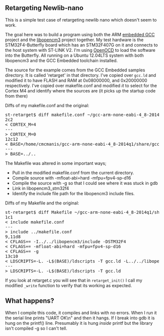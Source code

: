 Retargeting Newlib-nano
------------------------

This is a simple test case of retargeting newlib nano which doesn't seem
to work. 

The goal here was to build a program using both the ARM
[embedded GCC](https://launchpad.net/gcc-arm-embedded) project and the
[libopencm3](https://github.com/libopencm3/libopencm3) project together. My 
test hardware is the STM32F4-Butterfly board which has an STM32F407G on it
and connects to the host system with ST-LINK V2. I'm using
[OpenOCD](http://openocd.sourceforge.net/) to load the software into the
Butterfly. All running on a Ubuntu 12.04LTS system with both libopencm3 and
the GCC Embedded toolchain installed.

The source for the example comes from the GCC Embedded samples directory. It
is called 'retarget' in that directory. I've copied over `gcc.ld` and modified
it to have FLASH and RAM at 0x08000000, and 0x20000000 respectively. I've
copied over makefile.conf and modified *it* to select for the Cortex M4 and
identify where the sources are (it picks up the startup code from there)

Diffs of my makefile.conf and the original:

<pre>
st-retarget$ diff makefile.conf ~/gcc-arm-none-eabi-4_8-2014q1/share/gcc-arm-none-eabi/samples/src/makefile.conf 
2c2
< CORTEX_M=4
---
> CORTEX_M=0
12c12
< BASE=/home/cmcmanis/gcc-arm-none-eabi-4_8-2014q1/share/gcc-arm-none-eabi/samples
---
> BASE=../..
</pre>

The Makefile was altered in some important ways;

* Pull in the modified makefile.conf from the current directory.
* Compile source with -mfloat-abi=hard -mfpu=fpv4-sp-d16
* Compile the source with -g so that I could see where it was stuck in gdb
* Link in libopencm3_stm32f4
* Identify the include file path for the libopencm3 include files.

Diffs of my Makefile and the original:

<pre>
st-retarget$ diff Makefile ~/gcc-arm-none-eabi-4_8-2014q1/share/gcc-arm-none-eabi/samples/src/retarget/Makefile                   
1c1                                                                                                 
< include makefile.conf                                                                             
---                                                                                                 
> include ../makefile.conf                                                                          
9,11d8                                                                                              
< CFLAGS+= -I../../libopencm3/include -DSTM32F4                                                     
< CFLAGS+= -mfloat-abi=hard -mfpu=fpv4-sp-d16                                                       
< CFLAGS+= -g                                                                                       
13c10                                                                                               
< LDSCRIPTS=-L. -L$(BASE)/ldscripts -T gcc.ld -L../../libopencm3/lib -lopencm3_stm32f4              
---                                                                                                 
> LDSCRIPTS=-L. -L$(BASE)/ldscripts -T gcc.ld
</pre>

If you look at retarget.c you will see that in `retarget_init()` I call my modified `_write` 
function to verify that its working as expected.

## What happens?

When I compile this code, it compiles and links with no errors. When I
run it the serial line prints "UART OK\n" and then it hangs. If I break
into gdb it is hung on the printf() line. Presumably it is hung *inside*
printf but the library isn't compiled -g so I can't tell.
